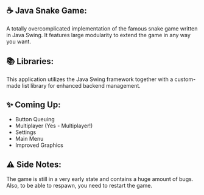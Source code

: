## :coffee: Java Snake Game:
A totally overcomplicated implementation of the famous snake game written in Java Swing. It features large modularity to extend the game in any way you want.

## :books: Libraries:
This application utilizes the Java Swing framework together with a custom-made list library for enhanced backend management.

## :sparkles: Coming Up:
* Button Queuing
* Multiplayer (Yes - Multiplayer!)
* Settings
* Main Menu
* Improved Graphics

## :warning: Side Notes:
The game is still in a very early state and contains a huge amount of bugs. Also, to be able to respawn, you need to restart the game.